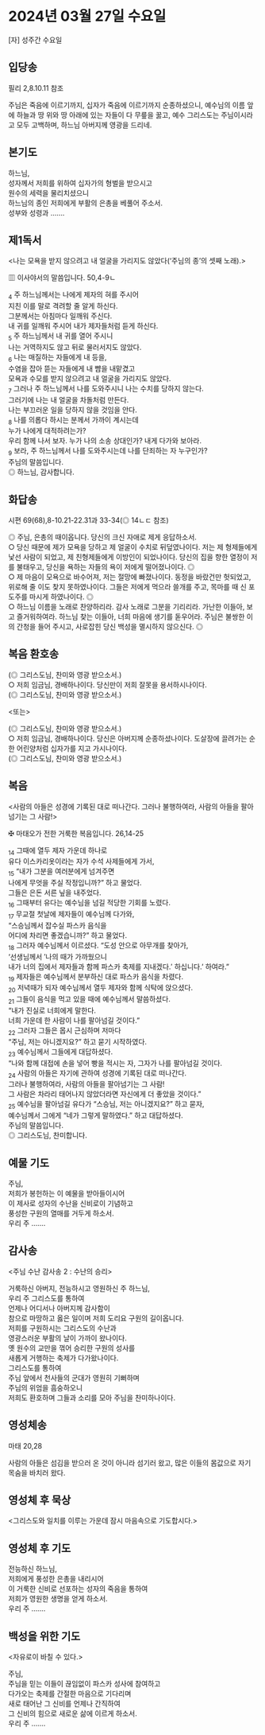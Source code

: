 # 2024년 03월 27일 수요일

[자] 성주간 수요일  


## 입당송

필리 2,8.10.11 참조

주님은 죽음에 이르기까지, 십자가 죽음에 이르기까지 순종하셨으니, 예수님의 이름 앞에 하늘과 땅 위와 땅 아래에 있는 자들이 다 무릎을 꿇고, 예수 그리스도는 주님이시라고 모두 고백하며, 하느님 아버지께 영광을 드리네.  
  
## 본기도

하느님,  
성자께서 저희를 위하여 십자가의 형벌을 받으시고  
원수의 세력을 물리치셨으니  
하느님의 종인 저희에게 부활의 은총을 베풀어 주소서.  
성부와 성령과 …….  
  
## 제1독서

<나는 모욕을 받지 않으려고 내 얼굴을 가리지도 않았다(‘주님의 종’의 셋째 노래).>

▥ 이사야서의 말씀입니다. 50,4-9ㄴ

<sub>4</sub> 주 하느님께서는 나에게 제자의 혀를 주시어  
지친 이를 말로 격려할 줄 알게 하신다.  
그분께서는 아침마다 일깨워 주신다.  
내 귀를 일깨워 주시어 내가 제자들처럼 듣게 하신다.  
<sub>5</sub> 주 하느님께서 내 귀를 열어 주시니  
나는 거역하지도 않고 뒤로 물러서지도 않았다.  
<sub>6</sub> 나는 매질하는 자들에게 내 등을,  
수염을 잡아 뜯는 자들에게 내 뺨을 내맡겼고  
모욕과 수모를 받지 않으려고 내 얼굴을 가리지도 않았다.  
<sub>7</sub> 그러나 주 하느님께서 나를 도와주시니 나는 수치를 당하지 않는다.  
그러기에 나는 내 얼굴을 차돌처럼 만든다.  
나는 부끄러운 일을 당하지 않을 것임을 안다.  
<sub>8</sub> 나를 의롭다 하시는 분께서 가까이 계시는데  
누가 나에게 대적하려는가?  
우리 함께 나서 보자. 누가 나의 소송 상대인가? 내게 다가와 보아라.  
<sub>9</sub> 보라, 주 하느님께서 나를 도와주시는데 나를 단죄하는 자 누구인가?  
주님의 말씀입니다.  
◎ 하느님, 감사합니다.  
  
## 화답송

시편 69(68),8-10.21-22.31과 33-34(◎ 14ㄴㄷ 참조)

◎ 주님, 은총의 때이옵니다. 당신의 크신 자애로 제게 응답하소서.  
○ 당신 때문에 제가 모욕을 당하고 제 얼굴이 수치로 뒤덮였나이다. 저는 제 형제들에게 낯선 사람이 되었고, 제 친형제들에게 이방인이 되었나이다. 당신의 집을 향한 열정이 저를 불태우고, 당신을 욕하는 자들의 욕이 저에게 떨어졌나이다. ◎  
○ 제 마음이 모욕으로 바수어져, 저는 절망에 빠졌나이다. 동정을 바랐건만 헛되었고, 위로해 줄 이도 찾지 못하였나이다. 그들은 저에게 먹으라 쓸개를 주고, 목마를 때 신 포도주를 마시게 하였나이다. ◎  
○ 하느님 이름을 노래로 찬양하리라. 감사 노래로 그분을 기리리라. 가난한 이들아, 보고 즐거워하여라. 하느님 찾는 이들아, 너희 마음에 생기를 돋우어라. 주님은 불쌍한 이의 간청을 들어 주시고, 사로잡힌 당신 백성을 멸시하지 않으신다. ◎  
  
## 복음 환호송

(◎ 그리스도님, 찬미와 영광 받으소서.)  
○ 저희 임금님, 경배하나이다. 당신만이 저희 잘못을 용서하시나이다.  
(◎ 그리스도님, 찬미와 영광 받으소서.)  
  
<또는>  
  
(◎ 그리스도님, 찬미와 영광 받으소서.)  
○ 저희 임금님, 경배하나이다. 당신은 아버지께 순종하셨나이다. 도살장에 끌려가는 순한 어린양처럼 십자가를 지고 가시나이다.  
(◎ 그리스도님, 찬미와 영광 받으소서.)  
## 복음

<사람의 아들은 성경에 기록된 대로 떠나간다. 그러나 불행하여라, 사람의 아들을 팔아넘기는 그 사람!>

✠ 마태오가 전한 거룩한 복음입니다. 26,14-25

<sub>14</sub> 그때에 열두 제자 가운데 하나로  
유다 이스카리옷이라는 자가 수석 사제들에게 가서,  
<sub>15</sub> “내가 그분을 여러분에게 넘겨주면  
나에게 무엇을 주실 작정입니까?” 하고 물었다.  
그들은 은돈 서른 닢을 내주었다.  
<sub>16</sub> 그때부터 유다는 예수님을 넘길 적당한 기회를 노렸다.  
<sub>17</sub> 무교절 첫날에 제자들이 예수님께 다가와,  
“스승님께서 잡수실 파스카 음식을  
어디에 차리면 좋겠습니까?” 하고 물었다.  
<sub>18</sub> 그러자 예수님께서 이르셨다. “도성 안으로 아무개를 찾아가,  
‘선생님께서 ′나의 때가 가까웠으니  
내가 너의 집에서 제자들과 함께 파스카 축제를 지내겠다.′ 하십니다.’ 하여라.”  
<sub>19</sub> 제자들은 예수님께서 분부하신 대로 파스카 음식을 차렸다.  
<sub>20</sub> 저녁때가 되자 예수님께서 열두 제자와 함께 식탁에 앉으셨다.  
<sub>21</sub> 그들이 음식을 먹고 있을 때에 예수님께서 말씀하셨다.  
“내가 진실로 너희에게 말한다.  
너희 가운데 한 사람이 나를 팔아넘길 것이다.”  
<sub>22</sub> 그러자 그들은 몹시 근심하며 저마다  
“주님, 저는 아니겠지요?” 하고 묻기 시작하였다.  
<sub>23</sub> 예수님께서 그들에게 대답하셨다.  
“나와 함께 대접에 손을 넣어 빵을 적시는 자, 그자가 나를 팔아넘길 것이다.  
<sub>24</sub> 사람의 아들은 자기에 관하여 성경에 기록된 대로 떠나간다.  
그러나 불행하여라, 사람의 아들을 팔아넘기는 그 사람!  
그 사람은 차라리 태어나지 않았더라면 자신에게 더 좋았을 것이다.”  
<sub>25</sub> 예수님을 팔아넘길 유다가 “스승님, 저는 아니겠지요?” 하고 묻자,  
예수님께서 그에게 “네가 그렇게 말하였다.” 하고 대답하셨다.  
주님의 말씀입니다.  
◎ 그리스도님, 찬미합니다.  
  
## 예물 기도

주님,  
저희가 봉헌하는 이 예물을 받아들이시어  
이 제사로 성자의 수난을 신비로이 기념하고  
풍성한 구원의 열매를 거두게 하소서.  
우리 주 …….  
  
## 감사송

<주님 수난 감사송 2 : 수난의 승리>

거룩하신 아버지, 전능하시고 영원하신 주 하느님,  
우리 주 그리스도를 통하여  
언제나 어디서나 아버지께 감사함이  
참으로 마땅하고 옳은 일이며 저희 도리요 구원의 길이옵니다.  
저희를 구원하시는 그리스도의 수난과  
영광스러운 부활의 날이 가까이 왔나이다.  
옛 원수의 교만을 꺾어 승리한 구원의 성사를  
새롭게 거행하는 축제가 다가왔나이다.  
그리스도를 통하여  
주님 앞에서 천사들의 군대가 영원히 기뻐하며  
주님의 위엄을 흠숭하오니  
저희도 환호하며 그들과 소리를 모아 주님을 찬미하나이다.  
  
## 영성체송

마태 20,28

사람의 아들은 섬김을 받으러 온 것이 아니라 섬기러 왔고, 많은 이들의 몸값으로 자기 목숨을 바치러 왔다.  
  
## 영성체 후 묵상

<그리스도와 일치를 이루는 가운데 잠시 마음속으로 기도합시다.>  
## 영성체 후 기도

전능하신 하느님,  
저희에게 풍성한 은총을 내리시어  
이 거룩한 신비로 선포하는 성자의 죽음을 통하여  
저희가 영원한 생명을 얻게 하소서.  
우리 주 …….  
  
## 백성을 위한 기도

<자유로이 바칠 수 있다.>

주님,  
주님을 믿는 이들이 끊임없이 파스카 성사에 참여하고  
다가오는 축제를 간절한 마음으로 기다리며  
새로 태어난 그 신비를 언제나 간직하여  
그 신비의 힘으로 새로운 삶에 이르게 하소서.  
우리 주 …….